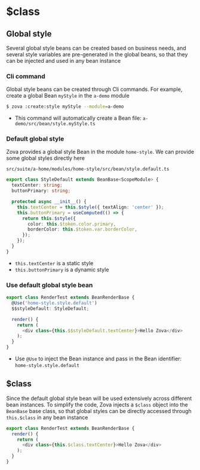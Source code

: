 # $class

## Global style

Several global style beans can be created based on business needs, and several style variables are pre-generated in the global beans, so that they can be injected and used in any bean instance

### Cli command

Global style beans can be created through Cli commands. For example, create a global Bean `myStyle` in the `a-demo` module

```bash
$ zova :create:style myStyle --module=a-demo
```

- This command will automatically create a Bean file: `a-demo/src/bean/style.myStyle.ts`

### Default global style

Zova provides a global style Bean in the module `home-style`. We can provide some global styles directly here

`src/suite/a-home/modules/home-style/src/bean/style.default.ts`

```typescript
export class StyleDefault extends BeanBase<ScopeModule> {
  textCenter: string;
  buttonPrimary: string;

  protected async __init__() {
    this.textCenter = this.$style({ textAlign: 'center' });
    this.buttonPrimary = useComputed(() => {
      return this.$style({
        color: this.$token.color.primary,
        borderColor: this.$token.var.borderColor,
      });
    });
  }
}
```

- `this.textCenter` is a static style
- `this.buttonPrimary` is a dynamic style

### Use default global style bean

```typescript
export class RenderTest extends BeanRenderBase {
  @Use('home-style.style.default')
  $$styleDefault: StyleDefault;

  render() {
    return (
      <div class={this.$$styleDefault.textCenter}>Hello Zova</div>
    );
  }
}
```

- Use `@Use` to inject the Bean instance and pass in the Bean identifier: `home-style.style.default`

## $class

Since the default global style bean will be used extensively across different bean instances. To simplify the code, Zova injects a `$class` object into the `BeanBase` base class, so that global styles can be directly accessed through `this.$class` in any bean instance

```typescript
export class RenderTest extends BeanRenderBase {
  render() {
    return (
      <div class={this.$class.textCenter}>Hello Zova</div>
    );
  }
}
```
